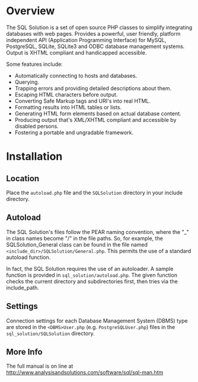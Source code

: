 Overview
========

The SQL Solution is a set of open source PHP classes to simplify integrating
databases with web pages.  Provides a powerful, user friendly, platform
independent API (Application Programming Interface) for MySQL, PostgreSQL,
SQLite, SQLite3 and ODBC database management systems.  Output is XHTML
compliant and handicapped accessible.

Some features include:
* Automatically connecting to hosts and databases.
* Querying.
* Trapping errors and providing detailed descriptions about them.
* Escaping HTML characters before output.
* Converting Safe Markup tags and URI's into real HTML.
* Formatting results into HTML tables or lists.
* Generating HTML form elements based on actual database content.
* Producing output that's XML/XHTML compliant and accessible by disabled
  persons.
* Fostering a portable and ungradable framework.


Installation
============
Location
--------
Place the `autoload.php` file and the `SQLSolution` directory in your include
directory.

Autoload
--------
The SQL Solution's files follow the PEAR naming convention, where the "_"
in class names become "/" in the file paths.  So, for example, the
SQLSolution_General class can be found in the file named
`<include_dir>/SQLSolution/General.php`.  This permits the use of a standard
autoload function.

In fact, the SQL Solution requires the use of an autoloader.  A sample
function is provided in `sql_solution/autoload.php`.  The given function
checks the current directory and subdirectories first, then tries via the
include_path.

Settings
--------
Connection settings for each Database Management System (DBMS) type are
stored in the `<DBMS>User.php` (e.g. `PostgreSQLUser.php`) files in the
`sql_solution/SQLSolution` directory.

More Info
---------
The full manual is on line at
http://www.analysisandsolutions.com/software/sql/sql-man.htm
